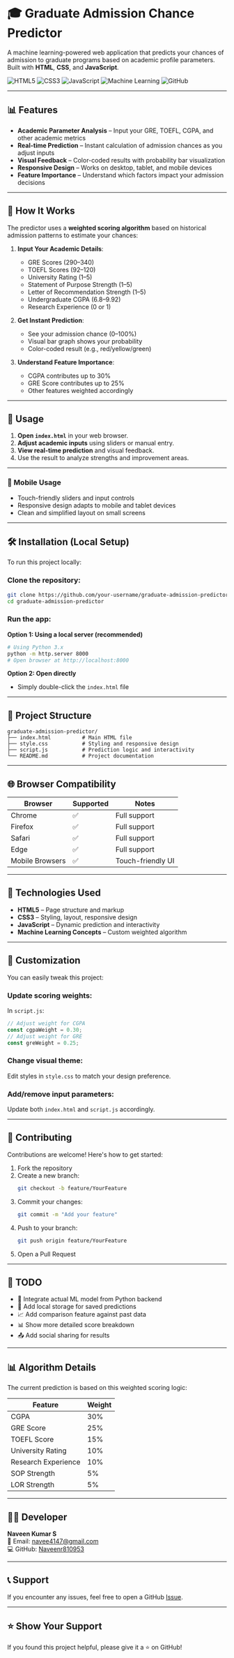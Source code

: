  # 🎓 Graduate Admission Chance Predictor

A machine learning-powered web application that predicts your chances of admission to graduate programs based on academic profile parameters. Built with **HTML**, **CSS**, and **JavaScript**.

![HTML5](https://img.shields.io/badge/HTML5-E34F26?style=for-the-badge&logo=html5&logoColor=white)
![CSS3](https://img.shields.io/badge/CSS3-1572B6?style=for-the-badge&logo=css3&logoColor=white)
![JavaScript](https://img.shields.io/badge/JavaScript-F7DF1E?style=for-the-badge&logo=javascript&logoColor=black)
![Machine Learning](https://img.shields.io/badge/Machine%20Learning-FF6F00?style=for-the-badge&logo=python&logoColor=white)
![GitHub](https://img.shields.io/badge/GitHub-181717?style=for-the-badge&logo=github&logoColor=white)

---
  
## 📊 Features 

- **Academic Parameter Analysis** – Input your GRE, TOEFL, CGPA, and other academic metrics
- **Real-time Prediction** – Instant calculation of admission chances as you adjust inputs
- **Visual Feedback** – Color-coded results with probability bar visualization
- **Responsive Design** – Works on desktop, tablet, and mobile devices
- **Feature Importance** – Understand which factors impact your admission decisions

---

## 🎯 How It Works

The predictor uses a **weighted scoring algorithm** based on historical admission patterns to estimate your chances:

1. **Input Your Academic Details**:
   - GRE Scores (290–340)
   - TOEFL Scores (92–120)
   - University Rating (1–5)
   - Statement of Purpose Strength (1–5)
   - Letter of Recommendation Strength (1–5)
   - Undergraduate CGPA (6.8–9.92)
   - Research Experience (0 or 1)

2. **Get Instant Prediction**:
   - See your admission chance (0–100%)
   - Visual bar graph shows your probability
   - Color-coded result (e.g., red/yellow/green)

3. **Understand Feature Importance**:
   - CGPA contributes up to 30%
   - GRE Score contributes up to 25%
   - Other features weighted accordingly

---

## 🚀 Usage

1. **Open `index.html`** in your web browser.
2. **Adjust academic inputs** using sliders or manual entry.
3. **View real-time prediction** and visual feedback.
4. Use the result to analyze strengths and improvement areas.

---

### 📱 Mobile Usage

- Touch-friendly sliders and input controls
- Responsive design adapts to mobile and tablet devices
- Clean and simplified layout on small screens

---

## 🛠️ Installation (Local Setup)

To run this project locally:

### Clone the repository:
```bash
git clone https://github.com/your-username/graduate-admission-predictor.git
cd graduate-admission-predictor
```

### Run the app:

**Option 1: Using a local server (recommended)**

```bash
# Using Python 3.x
python -m http.server 8000
# Open browser at http://localhost:8000
```

**Option 2: Open directly**

- Simply double-click the `index.html` file

---

## 📁 Project Structure

```
graduate-admission-predictor/
├── index.html          # Main HTML file
├── style.css           # Styling and responsive design
├── script.js           # Prediction logic and interactivity
└── README.md           # Project documentation
```

---

## 🌐 Browser Compatibility

| Browser         | Supported | Notes             |
|----------------|-----------|-------------------|
| Chrome          | ✅         | Full support       |
| Firefox         | ✅         | Full support       |
| Safari          | ✅         | Full support       |
| Edge            | ✅         | Full support       |
| Mobile Browsers | ✅         | Touch-friendly UI  |

---

## 🔧 Technologies Used

- **HTML5** – Page structure and markup
- **CSS3** – Styling, layout, responsive design
- **JavaScript** – Dynamic prediction and interactivity
- **Machine Learning Concepts** – Custom weighted algorithm

---

## 🎨 Customization

You can easily tweak this project:

### Update scoring weights:

In `script.js`:
```javascript
// Adjust weight for CGPA
const cgpaWeight = 0.30;
// Adjust weight for GRE
const greWeight = 0.25;
```

### Change visual theme:
Edit styles in `style.css` to match your design preference.

### Add/remove input parameters:
Update both `index.html` and `script.js` accordingly.

---

## 🤝 Contributing

Contributions are welcome! Here's how to get started:

1. Fork the repository
2. Create a new branch:
   ```bash
   git checkout -b feature/YourFeature
   ```
3. Commit your changes:
   ```bash
   git commit -m "Add your feature"
   ```
4. Push to your branch:
   ```bash
   git push origin feature/YourFeature
   ```
5. Open a Pull Request

---

## 📝 TODO

- 🔄 Integrate actual ML model from Python backend
- 💾 Add local storage for saved predictions
- 📈 Add comparison feature against past data
- 📊 Show more detailed score breakdown
- 📤 Add social sharing for results

---

## 📊 Algorithm Details

The current prediction is based on this weighted scoring logic:

| Feature                | Weight |
|------------------------|--------|
| CGPA                   | 30%    |
| GRE Score              | 25%    |
| TOEFL Score            | 15%    |
| University Rating      | 10%    |
| Research Experience    | 10%    |
| SOP Strength           | 5%     |
| LOR Strength           | 5%     |

---

## 👨‍💻 Developer

**Naveen Kumar S**  
📧 Email: navee4147@gmail.com  
💻 GitHub: [Naveenr810953](https://github.com/Naveenr810953)

---

## 📞 Support

If you encounter any issues, feel free to open a GitHub [Issue](https://github.com/Naveenr810953/graduate-admission-predictor/issues).

---

## ⭐️ Show Your Support

If you found this project helpful, please give it a ⭐️ on GitHub!

